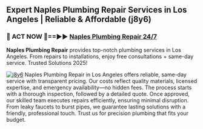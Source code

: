 ## Expert Naples Plumbing Repair Services in Los Angeles | Reliable & Affordable (j8y6)  

<h3>🚿 ACT NOW 🌟==►► <a href="https://tinyurl.com/2ne6vx2x" rel="nofollow">Naples Plumbing Repair 24/7</a></h3>

**Naples Plumbing Repair** provides top-notch plumbing services in Los Angeles. From repairs to installations, enjoy free consultations + same-day service. Trusted Solutions 2025!

[![j8y6](https://i.imgur.com/4PFF4AK.jpeg)](https://tinyurl.com/2ne6vx2x)
Naples Plumbing Repair in Los Angeles offers reliable, same-day service with transparent pricing. Our costs reflect quality materials, licensed expertise, and emergency availability—no hidden fees. The process starts with a thorough inspection, followed by a detailed quote. Once approved, our skilled team executes repairs efficiently, ensuring minimal disruption. From leaky faucets to burst pipes, we guarantee lasting solutions with a friendly, professional touch. Trust us for precision plumbing that fits your budget.